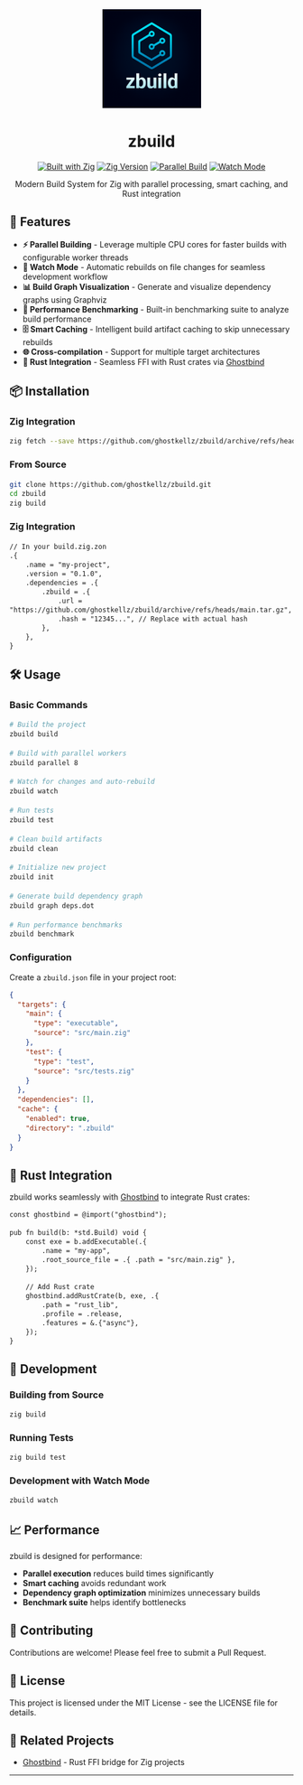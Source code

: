 <div align="center">

<img src="assets/icons/zbuild.png" alt="zbuild logo" width="175" />

# zbuild

[![Built with Zig](https://img.shields.io/badge/Built%20with-Zig-yellow?style=flat&logo=zig)](https://ziglang.org/)
[![Zig Version](https://img.shields.io/badge/Zig-0.16.0--dev-orange?style=flat&logo=zig)](https://ziglang.org/)
[![Parallel Build](https://img.shields.io/badge/Parallel-Build-blue?style=flat&logo=lightning)](https://github.com/ghostkellz/zbuild)
[![Watch Mode](https://img.shields.io/badge/Watch-Mode-green?style=flat&logo=eye)](https://github.com/ghostkellz/zbuild)

Modern Build System for Zig with parallel processing, smart caching, and Rust integration

</div>

## 🚀 Features

- **⚡ Parallel Building** - Leverage multiple CPU cores for faster builds with configurable worker threads
- **👀 Watch Mode** - Automatic rebuilds on file changes for seamless development workflow
- **📊 Build Graph Visualization** - Generate and visualize dependency graphs using Graphviz
- **🏃 Performance Benchmarking** - Built-in benchmarking suite to analyze build performance
- **🗄️ Smart Caching** - Intelligent build artifact caching to skip unnecessary rebuilds
- **🌐 Cross-compilation** - Support for multiple target architectures
- **🦀 Rust Integration** - Seamless FFI with Rust crates via [Ghostbind](https://github.com/ghostkellz/ghostbind)

## 📦 Installation


### Zig Integration 
```bash
zig fetch --save https://github.com/ghostkellz/zbuild/archive/refs/heads/main.tar.gz
```
### From Source
```bash
git clone https://github.com/ghostkellz/zbuild.git
cd zbuild
zig build
```

### Zig Integration
```zig
// In your build.zig.zon
.{
    .name = "my-project",
    .version = "0.1.0",
    .dependencies = .{
        .zbuild = .{
            .url = "https://github.com/ghostkellz/zbuild/archive/refs/heads/main.tar.gz",
            .hash = "12345...", // Replace with actual hash
        },
    },
}
```

## 🛠️ Usage

### Basic Commands

```bash
# Build the project
zbuild build

# Build with parallel workers
zbuild parallel 8

# Watch for changes and auto-rebuild
zbuild watch

# Run tests
zbuild test

# Clean build artifacts
zbuild clean

# Initialize new project
zbuild init

# Generate build dependency graph
zbuild graph deps.dot

# Run performance benchmarks
zbuild benchmark
```

### Configuration

Create a `zbuild.json` file in your project root:

```json
{
  "targets": {
    "main": {
      "type": "executable",
      "source": "src/main.zig"
    },
    "test": {
      "type": "test",
      "source": "src/tests.zig"
    }
  },
  "dependencies": [],
  "cache": {
    "enabled": true,
    "directory": ".zbuild"
  }
}
```

## 🦀 Rust Integration

zbuild works seamlessly with [Ghostbind](https://github.com/ghostkellz/ghostbind) to integrate Rust crates:

```zig
const ghostbind = @import("ghostbind");

pub fn build(b: *std.Build) void {
    const exe = b.addExecutable(.{
        .name = "my-app",
        .root_source_file = .{ .path = "src/main.zig" },
    });

    // Add Rust crate
    ghostbind.addRustCrate(b, exe, .{
        .path = "rust_lib",
        .profile = .release,
        .features = &.{"async"},
    });
}
```

## 🔧 Development

### Building from Source

```bash
zig build
```

### Running Tests

```bash
zig build test
```

### Development with Watch Mode

```bash
zbuild watch
```

## 📈 Performance

zbuild is designed for performance:

- **Parallel execution** reduces build times significantly
- **Smart caching** avoids redundant work
- **Dependency graph optimization** minimizes unnecessary builds
- **Benchmark suite** helps identify bottlenecks

## 🤝 Contributing

Contributions are welcome! Please feel free to submit a Pull Request.

## 📄 License

This project is licensed under the MIT License - see the LICENSE file for details.

## 🔗 Related Projects

- [Ghostbind](https://github.com/ghostkellz/ghostbind) - Rust FFI bridge for Zig projects

---
